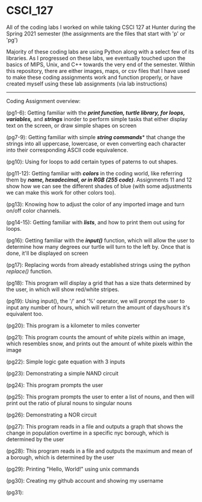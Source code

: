 # CSCI_127
All of the coding labs I worked on while taking CSCI 127 at Hunter during the Spring 2021 semester (the assignments are the files that start with 'p' or 'pg')

Majority of these coding labs are using Python along with a select few of its libraries. As I progressed on these labs, we eventually touched upon the basics of MIPS, Unix, and C++ towards the very end of the semester. Within this repository, there are either images, maps, or csv files that I have used to make these coding assignments work and function properly, or have created myself using these lab assignments (via lab instructions)
____________________________________________________________________________________________________________________________________________________________
Coding Assignment overview: 

  (pg1-6): Getting familiar with the ***print function, turtle library, for loops, variables,*** and ***strings*** inorder to perform simple tasks that either display text on the screen, or draw simple shapes on screen 
  
  (pg7-9): Getting familiar with simple ***string commands**** that change the strings into all uppercase, lowercase, or even converting each character into their corresponding ASCII code equivalence.
  
  (pg10): Using for loops to add certain types of paterns to out shapes.
  
  (pg11-12): Getting familiar with ***colors*** in the coding world, like referring them by ***name, hexadecimal, or in RGB (255 code)***. Assignments 11 and 12 show how we can see the different shades of blue (with some adjustments we can make this work for other colors too). 
  
  (pg13): Knowing how to adjust the color of any imported image and turn on/off color channels.
  
  (pg14-15): Getting familiar with ***lists***, and how to print them out using for loops.
  
  (pg16): Getting familiar with the ***input()*** function, which will allow the user to determine how many degrees our turtle will turn to the left by. Once that is done, it'll be displayed on screen
  
  (pg17): Replacing words from already established strings using the python *replace()* function.
  
  (pg18): This program will display a grid that has a size thats determined by the user, in which will show red/white stripes.
  
  (pg19): Using input(), the '/' and '%' operator, we will prompt the user to input any number of hours, which will return the amount of days/hours it's equivalent too.
  
  (pg20): This program is a kilometer to miles converter

  (pg21): This program counts the amount of white pizels within an image, which resembles snow, and prints out the amount of white pixels within the image

  (pg22): Simple logic gate equation with 3 inputs

  (pg23): Demonstrating a simple NAND circuit

  (pg24): This program prompts the user 

  (pg25): This program prompts the user to enter a list of nouns, and then will print out the ratio of plural nouns to singular nouns

  (pg26): Demonstrating a NOR circuit

  (pg27): This program reads in a file and outputs a graph that shows the change in population overtime in a specific nyc borough, which is determined by the user

  (pg28): This program reads in a file and outputs the maximum and mean of a borough, which is determined by the user

  (pg29): Printing "Hello, World!" using unix commands

  (pg30): Creating my github account and showing my username

  (pg31): 
